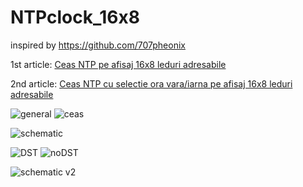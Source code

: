# NTPclock_16x8
inspired by https://github.com/707pheonix

1st article: [Ceas NTP pe afisaj 16x8 leduri adresabile](https://nicuflorica.blogspot.com/2023/04/ceas-ntp-pe-afisaj-16x8-leduri.html)

2nd article: [Ceas NTP cu selectie ora vara/iarna pe afisaj 16x8 leduri adresabile](https://nicuflorica.blogspot.com/2023/04/ceas-ntp-cu-selectie-ora-varaiarna-pe.html)

![general](https://blogger.googleusercontent.com/img/b/R29vZ2xl/AVvXsEjOpSAybMsrWUOia3C33OPAkM5C3ThR0vY09eZVo2GtnwoqP90yd11aboPQ0ae2GcKVd_zedHevnGS0Jby1108V-XWxrn8lkbIRw-dGOTyMHksXTc2Fk6LrN42yYHZCV4u77wjoylcYmfUT28RWiqKt_mq91-E5Kpr7ju6V5v9EZ4rEJBSKcc75b3ArRA/w200-h95/NTPclock_16x8_general.png)
![ceas](https://blogger.googleusercontent.com/img/b/R29vZ2xl/AVvXsEiE1acEuaR6LUFueTVdKG7igYSMzEp_lHJ2xogoLVDbtLZUQ7XGjWibnWUbQ_V-NkBTlvJxMDL5RRDKTlWWoZdVFF9jKeYfbpgDYYbrCV-lJnZEhpIJsKawsHsLdowseDUx3uVXuptp2e01B8QRdthYawtwYKxaV8e2UJn8dkR8yJnVk_nDps1_WvjcjQ/w200-h96/ora_12_02.jpg)

![schematic](https://blogger.googleusercontent.com/img/b/R29vZ2xl/AVvXsEhWzLXncEof-hVGHXiQz4Y-fosUpMyNl8vJfTmqlYf3KLhruCTieju1oxV9q4WiYduId4tjjt1FiyKFVwI2Demm21BKiYdQIi5d5P0fr4vH21w3uKKJ2uQ3FRHEAKUIz_wZ_NS58Tn1Rf7hMzg0r0ndvMvXgY3wJdt2O858FChVwVbV5hd0Y2vPT5ierg/s1121/NTPclock_16x8_ws2812_sch_v1.png)

![DST](https://blogger.googleusercontent.com/img/b/R29vZ2xl/AVvXsEhI9D3yvBw9t64J7dIQsRM_69_WdiReS4B-_DFSMY0SpEj2ISM5k9Y3lIfmZszXWuTMmpzUa0KcF5euluXXNsPKlBszYegE4uelmwhoC_tDjCAlrap4Vs6bZU_xpPtetQ1wUDABN3Jmm9kM4DhADntIuKBe8NaS41W-yqi2wW1zHO3XTr7BTLdWhWPryQ/w200-h150/ceas2_DST.png)
![noDST](https://blogger.googleusercontent.com/img/b/R29vZ2xl/AVvXsEg2HbFI_GeAqUcTW5rbE2ODEGkQAcU2A6dnlw0NSPtSZsKycyFJ4iPdctf8yO-05cGefDPWWVhDGR7cQuJthQEOwdT2O0CTK-jUaEAN-03A6KOIF9WFSq_V9Lbfx12YBiG_qxTgnBVkc6x68FCDVHVD08WnKfZgkZSKp2afuw9RdayHJug7_yqIdrkk3g/w200-h150/ceas2_noDST.png)


![schematic v2](https://blogger.googleusercontent.com/img/b/R29vZ2xl/AVvXsEhOTGtNicFl3oVvQkguZHq24UNh51pF5F8qZpjwmg2eL4IseFMrjhB2FFkdAaSfxDODpfAr6ULOSxcdaMFcJR0Ra77jue31j7F58SxFcTxQZaBDSWZqHeYqoPEoOiXe4xxd8ewJde1zxYvN4LaVA4GObuF8OJnL2dEzz1fNainlyv29mKmk9WoS5FUxGA/s1141/NTPclock_16x8_ws2812_sch_v2.png)
